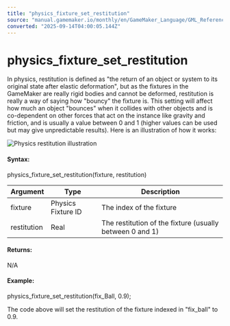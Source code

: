 ```yaml
---
title: "physics_fixture_set_restitution"
source: "manual.gamemaker.io/monthly/en/GameMaker_Language/GML_Reference/Physics/Fixtures/physics_fixture_set_restitution.htm"
converted: "2025-09-14T04:00:05.144Z"
---
```


# physics\_fixture\_set\_restitution

In physics, restitution is defined as "the return of an object or system to its original state after elastic deformation", but as the fixtures in the GameMaker are really rigid bodies and cannot be deformed, restitution is really a way of saying how "bouncy" the fixture is. This setting will affect how much an object "bounces" when it collides with other objects and is co-dependent on other forces that act on the instance like gravity and friction, and is usually a value between 0 and 1 (higher values can be used but may give unpredictable results). Here is an illustration of how it works:

![Physics restitution illustration](../../../../assets/Images/Scripting_Reference/GML/Reference/Physics/physics_fixture_set_restitution_image.png)

#### Syntax:

physics\_fixture\_set\_restitution(fixture, restitution)

| Argument | Type | Description |
| --- | --- | --- |
| fixture | Physics Fixture ID | The index of the fixture |
| restitution | Real | The restitution of the fixture (usually between 0 and 1) |

#### Returns:

N/A

#### Example:

physics\_fixture\_set\_restitution(fix\_Ball, 0.9);

The code above will set the restitution of the fixture indexed in "fix\_ball" to 0.9.